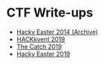 # CTF Write-ups

- [Hacky Easter 2014 (Archive)](write-ups/HackyEaster2014/README.md)
- [HACKkvent 2019](write-ups/Hackvent2019/README.md)
- [The Catch 2019](write-ups/TheCatch2019/README.md)
- [Hacky Easter 2019](write-ups/HackyEaster2019/README.md)

